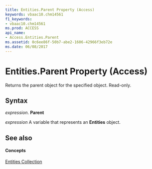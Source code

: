 ```yaml
---
title: Entities.Parent Property (Access)
keywords: vbaac10.chm14561
f1_keywords:
- vbaac10.chm14561
ms.prod: ACCESS
api_name:
- Access.Entities.Parent
ms.assetid: 0c6ee86f-50b7-abe2-1606-42966f3eb72e
ms.date: 06/08/2017
---
```



# Entities.Parent Property (Access)

Returns the parent object for the specified object. Read-only.


## Syntax

 _expression_. **Parent**

 _expression_ A variable that represents an **Entities** object.


## See also


#### Concepts


[Entities Collection](entities-object-access.md)

